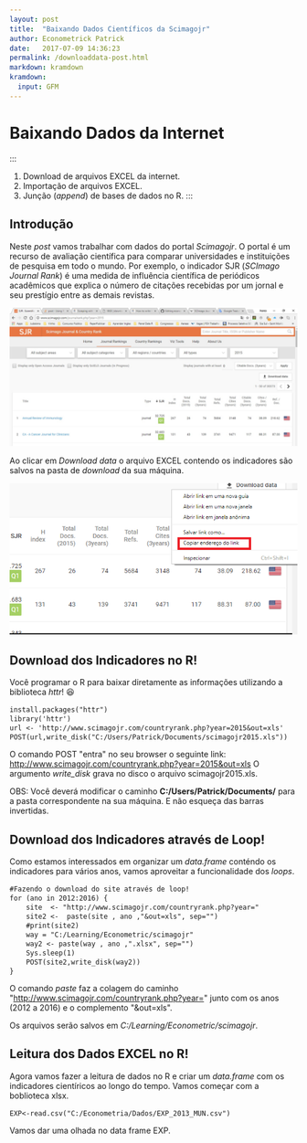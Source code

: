 ```yaml
---
layout: post
title:  "Baixando Dados Científicos da Scimagojr"
author: Econometrick Patrick
date:   2017-07-09 14:36:23
permalink: /downloaddata-post.html
markdown: kramdown
kramdown:
  input: GFM  
---
```



  # Baixando Dados da Internet

:::
1. Download de arquivos EXCEL da internet.
2. Importação de arquivos EXCEL.
3. Junção (*append*) de bases de dados no R.
:::


## Introdução

Neste *post* vamos trabalhar com dados do portal _Scimagojr_. O portal é um recurso de avaliação científica para comparar universidades e instituições de pesquisa em todo o mundo. Por exemplo, o indicador SJR (*SCImago Journal Rank*) é uma medida de influência científica de periódicos acadêmicos que explica o número de citações recebidas por um jornal e seu prestígio entre as demais revistas. 

![Site de Indicadores Científicos.](https://github.com/econometrick/econometrick.github.io/blob/master/images/scimagojr.jpg)

Ao clicar em _Download data_ o arquivo EXCEL contendo os indicadores são salvos na pasta de _download_ da sua máquina.

![Copiando endereço do arquivo.](https://github.com/econometrick/econometrick.github.io/blob/master/images/copiar%20endereco.png)

## Download dos Indicadores no R!

Você programar o R para baixar diretamente as informações utilizando a biblioteca *httr*! :satisfied:


```pyhton
install.packages("httr")
library('httr')
url <- 'http://www.scimagojr.com/countryrank.php?year=2015&out=xls'
POST(url,write_disk("C:/Users/Patrick/Documents/scimagojr2015.xls"))
```
O comando POST "entra" no seu browser o seguinte link: http://www.scimagojr.com/countryrank.php?year=2015&out=xls
O argumento *write_disk* grava no disco o arquivo scimagojr2015.xls.

OBS: Você deverá modificar o caminho **C:/Users/Patrick/Documents/** para a pasta correspondente na sua máquina. E não esqueça das barras invertidas.

## Download dos Indicadores através de Loop!

Como estamos interessados em organizar um *data.frame* conténdo os indicadores para vários anos, vamos aproveitar a funcionalidade dos _loops_.


```
#Fazendo o download do site através de loop!
for (ano in 2012:2016) {
    site  <- "http://www.scimagojr.com/countryrank.php?year="
    site2 <-  paste(site , ano ,"&out=xls", sep="")
    #print(site2)
    way = "C:/Learning/Econometric/scimagojr"
    way2 <- paste(way , ano ,".xlsx", sep="")
    Sys.sleep(1)
    POST(site2,write_disk(way2))
}
```

O comando *paste* faz a colagem do caminho "http://www.scimagojr.com/countryrank.php?year=" junto com os anos (2012 a 2016) e o complemento "&out=xls".

Os arquivos serão salvos em *C:/Learning/Econometric/scimagojr*.



## Leitura dos Dados EXCEL no R!

Agora vamos fazer a leitura de dados no R e criar um *data.frame* com os indicadores cientíricos ao longo do tempo. Vamos começar com a boblioteca xlsx.

```
EXP<-read.csv("C:/Econometria/Dados/EXP_2013_MUN.csv")
```

Vamos dar uma olhada no data frame EXP.




<span class="image featured"><img src="http://miriadna.com/desctopwalls/images/max/Mountain-from-the-sand.jpg" alt=""></span>
